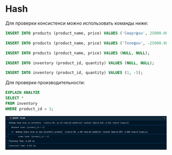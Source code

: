 # Hash

Для проверки консистенси можно использовать команды ниже: 

```sql
INSERT INTO products (product_name, price) VALUES ('Смартфон', 25000.000);
```

```sql
INSERT INTO products (product_name, price) VALUES ('Телефон', -25000.000);
```

```sql
INSERT INTO products (product_name, price) VALUES (NULL, NULL);
```

```sql
INSERT INTO inventory (product_id, quantity) VALUES (NULL, NULL);
```

```sql
INSERT INTO inventory (product_id, quantity) VALUES (1, -5);
```

Для проверки производительности:

```sql
EXPLAIN ANALYZE
SELECT *
FROM inventory
WHERE product_id = 3;
```

![img.png](images/img.png)
